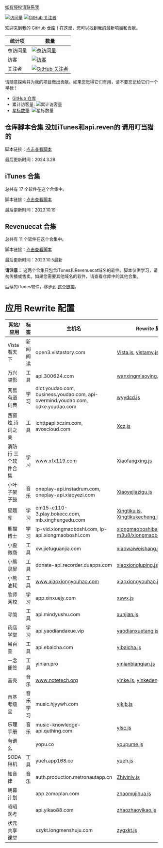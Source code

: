  [如有侵权请联系我](https://t.me/ios151)

[![访问量](https://komarev.com/ghpvc/?username=Yu9191)](https://github.com/Yu9191)
[![GitHub 关注者](https://img.shields.io/github/followers/Yu9191?style=social)](https://github.com/Yu9191)

欢迎来到我的 GitHub 仓库！在这里，您可以找到我的最新项目和贡献。

| 统计项   | 数量                                                                 |
| -------- | -------------------------------------------------------------------- |
| 总访问量 | [![总访问量](https://komarev.com/ghpvc/?username=Yu9191)](https://github.com/Yu9191) |
| 访客     | [![访客](https://visitor-badge.glitch.me/badge?page_id=Yu9191.Yu9191)](https://github.com/Yu9191) |
| 关注者   | [![GitHub 关注者](https://img.shields.io/github/followers/Yu9191?style=social)](https://github.com/Yu9191) |

请随意探索并为我的项目做出贡献。如果您觉得它们有用，请不要忘记给它们一个星标！

- [GitHub 仓库](https://github.com/Yu9191)
- 累计访客量: ![累计访客量](https://profile-counter.glitch.me/Yu9191/count.svg)
- [星标数量](https://img.shields.io/github/stars/Yu9191/Rewrite?style=social): ![星标数量](https://img.shields.io/github/stars/Yu9191/Rewrite?style=social)

## 仓库脚本合集 没加iTunes和api.reven的 请用叮当猫的

脚本链接：[点击查看脚本](https://raw.githubusercontent.com/echo66677/myself/master/BabyScript.txt)

最后更新时间：2024.3.28

## iTunes 合集

总共有 17 个软件在这个合集中。

脚本链接：[点击查看脚本](https://raw.githubusercontent.com/echo66677/myself/master/iTunes.js)

最后更新时间：2023.10.19

## Revenuecat 合集

总共有 11 个软件在这个合集中。

脚本链接：[点击查看脚本](https://raw.githubusercontent.com/echo66677/myself/master/Revenuecat.js)

最后更新时间：2023.10.5最新

**请注意：** 这两个合集只包含iTunes和Revenuecat域名的软件。脚本仅供学习，请勿传播或售卖。如果您需要其他域名的软件，请查看仓库中的其他合集。

后续的iTunes软件，移步到 [这个链接](https://github.com/Yu9191/Rewrite/tree/main/itunes)。

# 应用 Rewrite 配置

| 网站/应用 | 标签 | 主机名 | Rewrite 脚本 |
|-----------|------|--------|--------------|
| Vista看天下 | 新闻阅读 | open3.vistastory.com | [Vista.js](https://raw.githubusercontent.com/echo66677/myself/master/Vista.js), [vistamy.js](https://raw.githubusercontent.com/echo66677/myself/master/vistamy.js), [vistavip.js](https://raw.githubusercontent.com/echo66677/myself/master/vistavip.js) |
| 万兴喵影 | 工具 | api.300624.com | [wanxingmiaoying.js](https://raw.githubusercontent.com/echo66677/myself/master/wanxingmiaoying.js) |
| 网易有道词典 | 学习 | dict.youdao.com, business.youdao.com, api-overmind.youdao.com, cdke.youdao.com | [wyydcd.js](https://raw.githubusercontent.com/echo66677/myself/master/wyydcd.js) |
| 西窗烛,诗词之美 | 工具 | lchttpapi.xczim.com, avoscloud.com | [Xcz.js](https://raw.githubusercontent.com/echo66677/myself/master/Xcz.js) |
| 消防行 三个软件合集 | 学习 | www.xfx119.com | [Xiaofangxing.js](https://raw.githubusercontent.com/echo66677/myself/master/Xiaofangxing.js) |
| 小叶子架子鼓 | 音乐 | oneplay-api.instadrum.com, oneplay-api.xiaoyezi.com | [Xiaoyejiazigu.js](https://raw.githubusercontent.com/echo66677/myself/master/Xiaoyejiazigu.js) |
| 星题库 | 学习 | cm15-c110-3.play.bokecc.com, mb.xinghengedu.com | [Xingtiku.js](https://raw.githubusercontent.com/echo66677/myself/master/Xingtiku.js), [Xingtikukecheng.js](https://raw.githubusercontent.com/echo66677/myself/master/Xingtikukecheng.js) |
| 熊猫博士 | 学习 | lp-vid.xiongmaoboshi.com, lp-api.xiongmaoboshi.com | [xiongmaoboshibaike.js](https://raw.githubusercontent.com/echo66677/myself/master/xiongmaoboshibaike.js), [m3u8/xiongmaoboshibaike.js](https://raw.githubusercontent.com/echo66677/myself/master/m3u8/xiongmaoboshibaike.js) |
| 小歪微商 | 工具 | xw.jietuguanjia.com | [xiaowaiweishang.js](https://raw.githubusercontent.com/echo66677/myself/master/xiaowaiweishang.js) |
| 小熊录屏 | 工具 | donate-api.recorder.duapps.com | [xiaoxiongluping.js](https://raw.githubusercontent.com/echo66677/myself/master/xiaoxiongluping.js) |
| 小熊油耗 | 工具 | www.xiaoxiongyouhao.com | [xiaoxiongyouhao.js](https://raw.githubusercontent.com/echo66677/myself/master/xiaoxiongyouhao.js) |
| 欣师网校 | 学习 | app.xinxuejy.com | [xswx.js](https://raw.githubusercontent.com/echo66677/myself/master/xswx.js) |
| 寻简 | 工具 | api.mindyushu.com | [xunjian.js](https://raw.githubusercontent.com/echo66677/myself/master/xunjian.js) |
| 药店学堂 | 学习 | api.yaodiandaxue.vip | [yaodianxuetang.js](https://raw.githubusercontent.com/echo66677/myself/master/yaodianxuetang.js) |
| 易百查 | 工具 | api.ebaicha.com | [yibaicha.js](https://raw.githubusercontent.com/echo66677/myself/master/yibaicha.js) |
| 一念便签 | 工具 | yinian.pro | [yinianbianqian.js](https://raw.githubusercontent.com/echo66677/myself/master/yinianbianqian.js) |
| 音壳 | 音乐 | www.notetech.org | [yinke.js](https://raw.githubusercontent.com/echo66677/myself/master/yinke.js), [yinkedengji.js](https://raw.githubusercontent.com/echo66677/myself/master/yinkedengji.js) |
| 音基考级宝 | 音乐学习 | music.hjyywh.com | [yjkjb.js](https://raw.githubusercontent.com/echo66677/myself/master/yjkjb.js) |
| 乐理手册 | 音乐 | music-knowledge-api.quthing.com | [ylsc.js](https://raw.githubusercontent.com/echo66677/myself/master/ylsc.js) |
| 有谱么 |  | yopu.co | [youpume.js](https://raw.githubusercontent.com/echo66677/myself/master/youpume.js) |
| SODA相机 | 工具 | yueh.app168.cc | [yueh.js](https://raw.githubusercontent.com/echo66677/myself/master/yueh.js) |
| 知音律 | 音乐 | auth.production.metronautapp.cn | [Zhiyinlv.js](https://raw.githubusercontent.com/echo66677/myself/master/Zhiyinlv.js) |
| 朝暮计划 |  | app.zomoplan.com | [zhaomujihua.js](https://raw.githubusercontent.com/echo66677/myself/master/zhaomujihua.js) |
| 昭昭医考 |  | api.yikao88.com | [zhaozhaoyikao.js](https://raw.githubusercontent.com/echo66677/myself/master/zhaozhaoyikao.js) |
| 状元共享课堂 |  | xzykt.longmenshuju.com | [zygxkt.js](https://raw.githubusercontent.com/echo66677/myself/master/zygxkt.js) |


